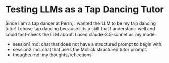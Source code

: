 # Testing LLMs as a Tap Dancing Tutor

Since I am a tap dancer at Penn, I wanted the LLM to be my tap dancing tutor! I chose tap dancing because it is a skill that I understand well and could fact-check the LLM about. I used claude-3.5-sonnet as my model.

- session1.md: chat that does not have a structured prompt to begin with.
- session2.md: chat that uses the Mollick structured tutor prompt.
- thoughts.md: my thoughts/reflections
